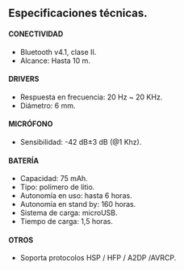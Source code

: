 ## Especificaciones técnicas.

#### CONECTIVIDAD
- Bluetooth v4.1, clase II.
- Alcance: Hasta 10 m.
 
#### DRIVERS
- Respuesta en frecuencia: 20  Hz ~ 20 KHz.
- Diámetro: 6 mm.

#### MICRÓFONO
- Sensibilidad: -42 dB±3 dB (@1 Khz).

#### BATERÍA
- Capacidad: 75 mAh.
- Tipo: polímero de litio.
- Autonomía en uso: hasta 6 horas.
- Autonomía en stand by: 160 horas.
- Sistema de carga: microUSB.
- Tiempo de carga: 1,5 horas.

#### OTROS
- Soporta protocolos HSP / HFP / A2DP /AVRCP. 
